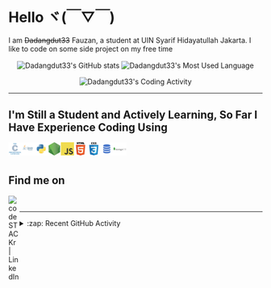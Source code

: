 # Hello ヾ(￣▽￣)
I am ~~Dadangdut33~~ Fauzan, a student at UIN Syarif Hidayatullah Jakarta. I like to code on some side project on my
free time<br>

<p align="center">
    <img align="center" width="500px" src="https://github-readme-stats.vercel.app/api?username=Dadangdut33&show_icons=true&count_private=true" alt="Dadangdut33's GitHub stats">
    <img align="center" width="210px" src="https://github-readme-stats.vercel.app/api/top-langs/?username=Dadangdut33&langs_count=8" alt="Dadangdut33's Most Used Language">
</p>
<p align="center">
    <img align="center" src="https://github-readme-stats.vercel.app/api/wakatime?username=Dadangdut33" alt="Dadangdut33's Coding Activity">
</p>

---

## I'm Still a Student and Actively Learning, So Far I Have Experience Coding Using

<img align="left" alt="C" width="26px"
    src="https://raw.githubusercontent.com/github/explore/f3e22f0dca2be955676bc70d6214b95b13354ee8/topics/c/c.png" />
<img align="left" alt="Java" width="26px"
    src="https://raw.githubusercontent.com/github/explore/80688e429a7d4ef2fca1e82350fe8e3517d3494d/topics/java/java.png" />
<img align="left" alt="Python" width="26px"
    src="https://raw.githubusercontent.com/github/explore/80688e429a7d4ef2fca1e82350fe8e3517d3494d/topics/python/python.png" />
<img align="left" alt="Node.js" width="26px"
    src="https://raw.githubusercontent.com/github/explore/80688e429a7d4ef2fca1e82350fe8e3517d3494d/topics/nodejs/nodejs.png" />
<img align="left" alt="JavaScript" width="26px"
    src="https://raw.githubusercontent.com/github/explore/80688e429a7d4ef2fca1e82350fe8e3517d3494d/topics/javascript/javascript.png" />
<img align="left" alt="HTML5" width="26px"
    src="https://raw.githubusercontent.com/github/explore/80688e429a7d4ef2fca1e82350fe8e3517d3494d/topics/html/html.png" />
<img align="left" alt="CSS3" width="26px"
    src="https://raw.githubusercontent.com/github/explore/80688e429a7d4ef2fca1e82350fe8e3517d3494d/topics/css/css.png" />
<img align="left" alt="SQL" width="26px"
    src="https://raw.githubusercontent.com/github/explore/80688e429a7d4ef2fca1e82350fe8e3517d3494d/topics/sql/sql.png" />
<img align="left" alt="MongoDB" width="26px"
    src="https://raw.githubusercontent.com/github/explore/80688e429a7d4ef2fca1e82350fe8e3517d3494d/topics/mongodb/mongodb.png" />

<br />
<br />

## Find me on

[<img align="left" alt="codeSTACKr | LinkedIn" width="22px"
    src="https://content.linkedin.com/content/dam/me/brand/en-us/brand-home/logos/In-Blue-Logo.png.original.png" />](https://www.linkedin.com/in/fauzan-farhan-antoro/)

<br />

---
<details>
    <summary>:zap: Recent GitHub Activity</summary>
<!--START_SECTION:activity-->
<!--END_SECTION:activity-->

</details>